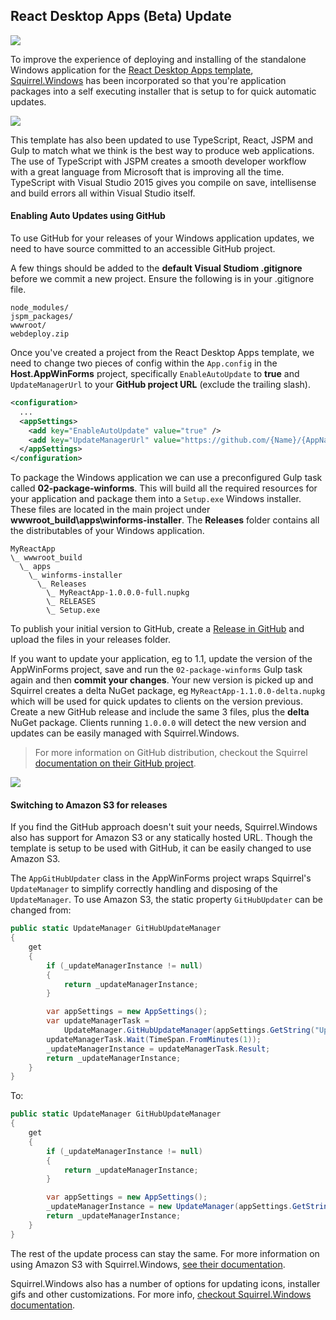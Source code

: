 ## React Desktop Apps (Beta) Update

[![](https://raw.githubusercontent.com/ServiceStack/Assets/master/img/servicestackvs/Squirrel-Logo.png)](https://github.com/Squirrel/Squirrel.Windows)

To improve the experience of deploying and installing of the standalone Windows application for the [React Desktop Apps template](https://github.com/ServiceStackApps/ReactChatApps), [Squirrel.Windows](https://github.com/Squirrel/Squirrel.Windows) has been incorporated so that you're application packages into a self executing installer that is setup to for quick automatic updates.

[![](https://raw.githubusercontent.com/ServiceStack/Assets/master/img/release-notes/typescript-react-jspm-banner.png)](https://github.com/ServiceStackApps/typescript-react-template/)

This template has also been updated to use TypeScript, React, JSPM and Gulp to match what we think is the best way to produce web applications. The use of TypeScript with JSPM creates a smooth developer workflow with a great language from Microsoft that is improving all the time. TypeScript with Visual Studio 2015 gives you compile on save, intellisense and build errors all within Visual Studio itself.

#### Enabling Auto Updates using GitHub
To use GitHub for your releases of your Windows application updates, we need to have source committed to an accessible GitHub project. 

A few things should be added to the **default Visual Studiom .gitignore** before we commit a new project. Ensure the following is in your .gitignore file.

```
node_modules/
jspm_packages/
wwwroot/
webdeploy.zip
```

Once you've created a project from the React Desktop Apps template, we need to change two pieces of config within the `App.config` in the **Host.AppWinForms** project, specifically `EnableAutoUpdate` to **true** and `UpdateManagerUrl` to your **GitHub project URL** (exclude the trailing slash).

``` xml
<configuration>
  ...
  <appSettings>
    <add key="EnableAutoUpdate" value="true" />
    <add key="UpdateManagerUrl" value="https://github.com/{Name}/{AppName}"/>
  </appSettings>
</configuration>
```

To package the Windows application we can use a preconfigured Gulp task called **02-package-winforms**. This will build all the required resources for your application and package them into a `Setup.exe` Windows installer. These files are located in the main project under **wwwroot_build\apps\winforms-installer**. The **Releases** folder contains all the distributables of your Windows application. 

```
MyReactApp
\_ wwwroot_build
  \_ apps
    \_ winforms-installer
      \_ Releases
        \_ MyReactApp-1.0.0.0-full.nupkg
        \_ RELEASES
        \_ Setup.exe 
```

To publish your initial version to GitHub, create a [Release in GitHub](https://help.github.com/articles/creating-releases/) and upload the files in your releases folder.

If you want to update your application, eg to 1.1, update the version of the AppWinForms project, save and run the `02-package-winforms` Gulp task again and then **commit your changes**. Your new version is picked up and Squirrel creates a delta NuGet package, eg `MyReactApp-1.1.0.0-delta.nupkg` which will be used for quick updates to clients on the version previous. Create a new GitHub release and include the same 3 files, plus the **delta** NuGet package. Clients running `1.0.0.0` will detect the new version and updates can be easily managed with Squirrel.Windows.
> For more information on GitHub distribution, checkout the Squirrel [documentation on their GitHub project](https://github.com/Squirrel/Squirrel.Windows/blob/master/docs/using/github.md).

![](https://raw.githubusercontent.com/ServiceStack/Assets/master/img/servicestackvs/auto-update-preview.gif)

#### Switching to Amazon S3 for releases
If you find the GitHub approach doesn't suit your needs, Squirrel.Windows also has support for Amazon S3 or any statically hosted URL. Though the template is setup to be used with GitHub, it can be easily changed to use Amazon S3. 

The `AppGitHubUpdater` class in the AppWinForms project wraps Squirrel's `UpdateManager` to simplify correctly handling and disposing of the `UpdateManager`. To use Amazon S3, the static property `GitHubUpdater` can be changed from:

``` csharp
public static UpdateManager GitHubUpdateManager
{
    get
    {
        if (_updateManagerInstance != null)
        {
            return _updateManagerInstance;
        }

        var appSettings = new AppSettings();
        var updateManagerTask =
            UpdateManager.GitHubUpdateManager(appSettings.GetString("UpdateManagerUrl"));
        updateManagerTask.Wait(TimeSpan.FromMinutes(1));
        _updateManagerInstance = updateManagerTask.Result;
        return _updateManagerInstance;
    }
}
```

To:

``` csharp
public static UpdateManager GitHubUpdateManager
{
    get
    {
        if (_updateManagerInstance != null)
        {
            return _updateManagerInstance;
        }

        var appSettings = new AppSettings();
        _updateManagerInstance = new UpdateManager(appSettings.GetString("UpdateManagerUrl"));
        return _updateManagerInstance;
    }
}
```

The rest of the update process can stay the same. For more information on using Amazon S3 with Squirrel.Windows, [see their documentation](https://github.com/Squirrel/Squirrel.Windows/blob/master/docs/using/amazon-s3.md).

Squirrel.Windows also has a number of options for updating icons, installer gifs and other customizations. For more info, [checkout Squirrel.Windows documentation](https://github.com/Squirrel/Squirrel.Windows/tree/master/docs).